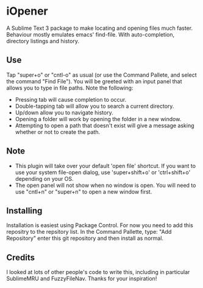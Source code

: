 iOpener
=======

A Sublime Text 3 package to make locating and opening files much faster.
Behaviour mostly emulates emacs' find-file. With auto-completion, directory
listings and history. 

Use
---
Tap "super+o" or "cntl-o" as usual (or use the Command Pallete, and select the
command "Find File"). You will be greeted with an input panel that allows you to
type in file paths. Note the following:
- Pressing tab will cause completion to occur.
- Double-tapping tab will allow you to search a current directory.
- Up/down allow you to navigate history.
- Opening a folder will work by opening the folder in a new window. 
- Attempting to open a path that doesn't exist will give a message asking
  whether or not to create the path. 

Note
----
- This plugin will take over your default 'open file' shortcut. If you want to
  use your system file-open dialog, use 'super+shift+o' or 'ctrl+shift+o'
  depending on your OS.
- The open panel will not show when no window is open. You will need to use
  "cntl+n" or "super+n" to open a new window first.


Installing
----------
Installation is easiest using Package Control. For now you need to add
this repositry to the repsitory list. In the Command Pallette, 
type: "Add Repository" enter this git repository and then install as normal.

Credits
-------
I looked at lots of other people's code to write this, including in particular
SublimeMRU and FuzzyFileNav. Thanks for your inspiration!